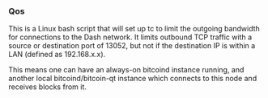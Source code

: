### Qos ###

This is a Linux bash script that will set up tc to limit the outgoing bandwidth for connections to the Dash network. It limits outbound TCP traffic with a source or destination port of 13052, but not if the destination IP is within a LAN (defined as 192.168.x.x).

This means one can have an always-on bitcoind instance running, and another local bitcoind/bitcoin-qt instance which connects to this node and receives blocks from it.
